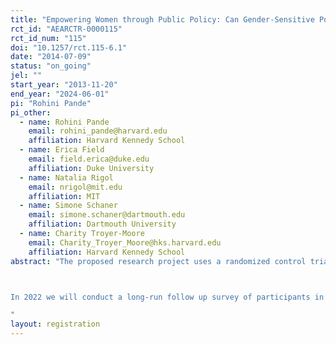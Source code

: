 ```yaml
---
title: "Empowering Women through Public Policy: Can Gender-Sensitive Policy Reform to a Major Public Works Program Encourage Female Work and Improve Women's Wellbeing?"
rct_id: "AEARCTR-0000115"
rct_id_num: "115"
doi: "10.1257/rct.115-6.1"
date: "2014-07-09"
status: "on_going"
jel: ""
start_year: "2013-11-20"
end_year: "2024-06-01"
pi: "Rohini Pande"
pi_other:
  - name: Rohini Pande
    email: rohini_pande@harvard.edu
    affiliation: Harvard Kennedy School
  - name: Erica Field
    email: field.erica@duke.edu
    affiliation: Duke University
  - name: Natalia Rigol
    email: nrigol@mit.edu
    affiliation: MIT
  - name: Simone Schaner
    email: simone.schaner@dartmouth.edu
    affiliation: Dartmouth University
  - name: Charity Troyer-Moore
    email: Charity_Troyer_Moore@hks.harvard.edu
    affiliation: Harvard Kennedy School
abstract: "The proposed research project uses a randomized control trial design to test whether a gender-sensitive policy reform to India's National Rural Employment Guarantee Scheme (NREGS) can encourage female participation and improve women’s socio-economic wellbeing. The policy reform proposes that all women have their NREGS wages deposited into individual bank accounts, instead of the status quo where wages are paid into a household bank account, typically owned by the male head. This reform has been proposed for India-wide rollout, but its impact on female welfare is theoretically ambiguous: the policy may improve women’s welfare if it increases women’s standing in the household or boosts financial empowerment. Alternatively, it could have unintended negative consequences such as increased domestic violence. The results from the field experiment will be used to estimate the net impact of this important policy change, and help Indian policymakers increase financial access for women in a gender-sensitive manner. Our primary outcomes of interest include a broad range of measures of female welfare and socioeconomic status, as well as measures of corruption and leakage within the NREGS system. The multi-treatment arm design of the research study will help provide evidence on the causal pathways that mediate the policy’s effect. Our design also includes a supplementary intervention designed to test whether additional training on how to use new banking technologies helps women benefit from these technologies. 

In 2022 we will conduct a long-run follow up survey of participants in this study, the results of which will be studied in a stand alone research paper. See PAP section of this registry for additional details on this work.
"
layout: registration
---
```


